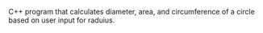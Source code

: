 C++ program that calculates diameter, area, and circumference of a circle based on user input for raduius.
